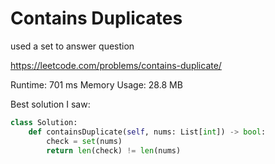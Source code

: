 # Contains Duplicates

used a set to answer question

https://leetcode.com/problems/contains-duplicate/

Runtime: 701 ms
Memory Usage: 28.8 MB

Best solution I saw:

```python
class Solution:
    def containsDuplicate(self, nums: List[int]) -> bool:
        check = set(nums)
        return len(check) != len(nums)
```
